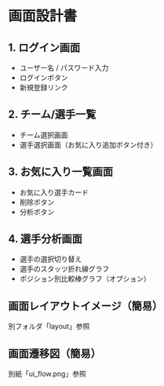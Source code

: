 # 画面設計書

## 1. ログイン画面
- ユーザー名 / パスワード入力
- ログインボタン
- 新規登録リンク

## 2. チーム/選手一覧
- チーム選択画面
- 選手選択画面（お気に入り追加ボタン付き）

## 3. お気に入り一覧画面
- お気に入り選手カード
- 削除ボタン
- 分析ボタン

## 4. 選手分析画面
- 選手の選択切り替え
- 選手のスタッツ折れ線グラフ
- ポジション別比較棒グラフ（オプション）

## 画面レイアウトイメージ（簡易）
別フォルダ「layout」参照

## 画面遷移図（簡易）
別紙「ui_flow.png」参照